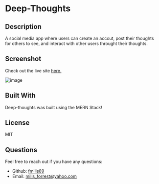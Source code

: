 # Deep-Thoughts

## Description

A social media app where users can create an accout, post their thoughts for others to see, and interact with other users throught their thoughts.

## Screenshot

Check out the live site <a href='https://young-cliffs-17322.herokuapp.com/'>here.</a>

![image](https://user-images.githubusercontent.com/89666151/160933910-64d34cea-b306-4077-b510-caa098468621.png)

## Built With
Deep-thoughts was built using the MERN Stack!

## License
MIT

## Questions
Feel free to reach out if you have any questions: </br>
- Github: <a href="www.github.com/fmills89">fmills89</a> </br>
- Email: <a href="mailto:mills_forrest@yahoo.com">mills_forrest@yahoo.com</a>
